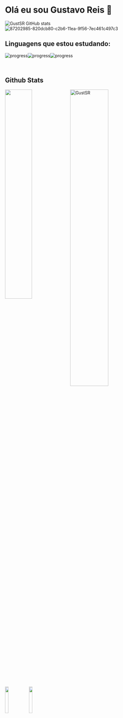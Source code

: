 # Olá eu sou Gustavo Reis 👋

![GustSR GitHub stats](https://github-readme-stats.vercel.app/api?username=GustSR&show_icons=true&theme=gruvbox) ![87202985-820dcb80-c2b6-11ea-9f56-7ec461c497c3](https://user-images.githubusercontent.com/109493884/208352321-337abffe-7386-4fe7-837e-46b303a1b9d7.gif)





<h2>Linguagens que estou estudando:</h2>

![progress](https://progress-bar.dev/40/?title=python)![progress](https://progress-bar.dev/10/?title=HTML)![progress](https://progress-bar.dev/10/?title=CSS)





<br/> 

<h2> Github Stats </h2> 
<a href="https://github.com/GustSR/github-readme-stats"><img align="left" width="42%" src="https://github-readme-stats.vercel.app/api/top-langs/?username=GustSR&layout=compact&theme=tokyonight" /></a>
<img width="50%" src="https://github-readme-streak-stats.herokuapp.com/?user=GustSR&theme=tokyonight" alt="GustSR" />
<br/>




<p>
    <a href="https://github.com/GustSR/github-readme-stats"><img align="left" width="15%" src="https://komarev.com/ghpvc/?username=GustSR&color=brightgreen" /></a> <a href="https://github.com/GustSR/github-readme-stats"><img align="left" width="15%" src="https://visitor-badge.glitch.me/badge?page_id=GustSR.GustSR" /></a>
    
</p>







